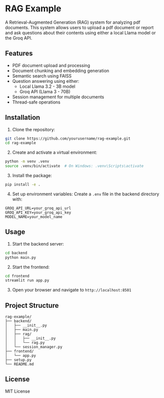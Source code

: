 # RAG Example

A Retrieval-Augmented Generation (RAG) system for analyzing pdf documents. This system allows users to upload a pdf document or report and ask questions about their contents using either a local Llama model or the Groq API.

## Features

- PDF document upload and processing
- Document chunking and embedding generation
- Semantic search using FAISS
- Question answering using either:
  - Local Llama 3.2 - 3B model
  - Groq API (Llama 3 - 70B)
- Session management for multiple documents
- Thread-safe operations

## Installation

1. Clone the repository:
```bash
git clone https://github.com/yourusername/rag-example.git
cd rag-example
```

2. Create and activate a virtual environment:
```bash
python -m venv .venv
source .venv/bin/activate  # On Windows: .venv\Scripts\activate
```

3. Install the package:
```bash
pip install -e .
```

4. Set up environment variables:
Create a `.env` file in the backend directory with:
```
GROQ_API_URL=your_groq_api_url
GROQ_API_KEY=your_groq_api_key
MODEL_NAME=your_model_name
```

## Usage

1. Start the backend server:
```bash
cd backend
python main.py
```

2. Start the frontend:
```bash
cd frontend
streamlit run app.py
```

3. Open your browser and navigate to `http://localhost:8501`

## Project Structure

```
rag-example/
├── backend/
│   ├── __init__.py
│   ├── main.py
│   ├── rag/
│   │   ├── __init__.py
│   │   └── rag.py
│   └── session_manager.py
├── frontend/
│   └── app.py
├── setup.py
└── README.md
```

## License

MIT License
